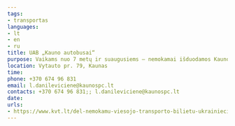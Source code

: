 ```yaml
---
tags:
- transportas
languages:
- lt
- en
- ru
title: UAB „Kauno autobusai“
purpose: Vaikams nuo 7 metų ir suaugusiems – nemokamai išduodamos Kauno miesto viešojo transporto elektroninių bilietų kortelės su papildytais 365 dienų bilietais, skirtais važiuoti Kauno miesto viešojo transporto autobusais ir troleibusais. Vaikai iki 7 metų viešuoju transportu važinėja nemokamai. Gali kreiptis ir patys ukrainiečiai, ir jiems padedantys ar juos globojantys Kauno gyventojai.
location: Vytauto pr. 79, Kaunas
time: 
phone: +370 674 96 831
email: l.danileviciene@kaunospc.lt
contacts: +370 674 96 831;; l.danileviciene@kaunospc.lt
date: 
urls:
- https://www.kvt.lt/del-nemokamu-viesojo-transporto-bilietu-ukrainieciams/
---
```

